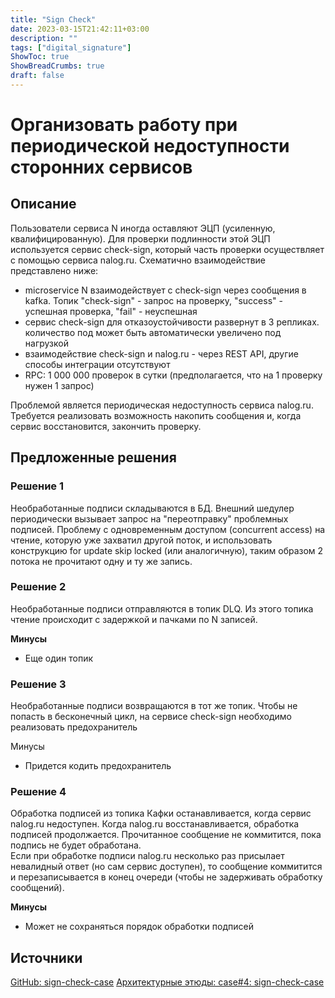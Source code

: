 ```yaml
---
title: "Sign Check"
date: 2023-03-15T21:42:11+03:00
description: ""
tags: ["digital_signature"]
ShowToc: true
ShowBreadCrumbs: true
draft: false
---
```

# Организовать работу при периодической недоступности сторонних сервисов

## Описание

Пользователи сервиса N иногда оставляют ЭЦП (усиленную, квалифицированную). Для проверки подлинности этой ЭЦП используется сервис check-sign, который часть проверки осуществляет с помощью сервиса nalog.ru. Схематично взаимодействие представлено ниже:

- microservice N взаимодействует с check-sign через сообщения в kafka. Топик "check-sign" - запрос на проверку, "success" - успешная проверка, "fail" - неуспешная
- сервис check-sign для отказоустойчивости развернут в 3 репликах. количество под может быть автоматически увеличено под нагрузкой
- взаимодействие check-sign и nalog.ru - через REST API, другие способы интеграции отсутствуют
- RPC: 1 000 000 проверок в сутки (предполагается, что на 1 проверку нужен 1 запрос)

Проблемой является периодическая недоступность сервиса nalog.ru. Требуется реализовать возможность накопить сообщения и, когда сервис восстановится, закончить проверку.

## Предложенные решения

### Решение 1

Необработанные подписи складываются в БД. Внешний шедулер периодически вызывает запрос на "переотправку" проблемных подписей.
Проблему с одновременным доступом (concurrent access) на чтение, которую уже захватил другой поток, и использовать конструкцию for update skip locked (или аналогичную), таким образом 2 потока не прочитают одну и ту же запись.

### Решение 2

Необработанные подписи отправляются в топик DLQ. Из этого топика чтение происходит с задержкой и пачками по N записей.

**Минусы**

- Еще один топик

### Решение 3

Необработанные подписи возвращаются в тот же топик. Чтобы не попасть в бесконечный цикл, на сервисе check-sign необходимо реализовать предохранитель

Минусы

- Придется кодить предохранитель

### Решение 4

Обработка подписей из топика Кафки останавливается, когда сервис nalog.ru недоступен. Когда nalog.ru восстанавливается, обработка подписей продолжается. Прочитанное сообщение не коммитится, пока подпись не будет обработана.  
Если при обработке подписи nalog.ru несколько раз присылает невалидный ответ (но сам сервис доступен), то сообщение коммитится и перезаписывается в конец очереди (чтобы не задерживать обработку сообщений).

**Минусы**

- Может не сохраняться порядок обработки подписей

## Источники

[GitHub: sign-check-case](https://github.com/froozer/sign-check-case/blob/main/README.md)
[Архитектурные этюды: case#4: sign-check-case](https://t.me/archicases/1111)
